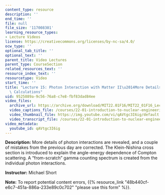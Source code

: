 ```yaml
---
content_type: resource
description: ''
end_time: ''
file: null
file_size: '117008301'
learning_resource_types:
- Lecture Videos
license: https://creativecommons.org/licenses/by-nc-sa/4.0/
ocw_type: ''
optional_tab_title: ''
optional_text: ''
parent_title: Video Lectures
parent_type: CourseSection
related_resources_text: ''
resource_index_text: ''
resourcetype: Video
start_time: ''
title: "Lecture 15: Photon Interaction with Matter II\u2014More Details, Shielding\
  \ Calculations"
uid: 9525889a-9c56-76a8-c7e8-fbf83dad84ee
video_files:
  archive_url: https://archive.org/download/MIT22.01F16/MIT22_01F16_Lec15_300k.mp4
  video_captions_file: /courses/22-01-introduction-to-nuclear-engineering-and-ionizing-radiation-fall-2016/db5c80ae8e135b2fb5d92e8934d7746c_qAVtgc3I6ig.vtt
  video_thumbnail_file: https://img.youtube.com/vi/qAVtgc3I6ig/default.jpg
  video_transcript_file: /courses/22-01-introduction-to-nuclear-engineering-and-ionizing-radiation-fall-2016/ef3382ac81e3f27b11db4cd58a8c1b5f_qAVtgc3I6ig.pdf
video_metadata:
  youtube_id: qAVtgc3I6ig
---
```


**Description:** More details of photon interactions are revealed, and a couple of mistakes from the previous day are corrected. The Klein-Nishina cross section is introduced to explain the angle-energy dependence of Compton scattering. A “from-scratch” gamma counting spectrum is created from the individual photon interactions.

**Instructor:** Michael Short

**Note:** To report potential content errors, {{% resource_link "48b440cf-e6c7-451a-886a-233e89c0c702" "please use this form" %}}.


